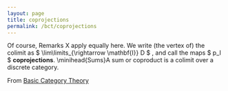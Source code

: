 ```yaml
---
layout: page
title: coprojections
permalink: /bct/coprojections
---
```

Of course, Remarks X apply equally here. We write (the vertex of) the colimit as $ \lim\limits_{\rightarrow \mathbf{I}} D $ , and call the maps $ p_I $ **coprojections**. \minihead{Sums}A sum or coproduct is a colimit over a discrete category.


From [Basic Category Theory](https://mathgloss.github.io/MathGloss/bct.html)